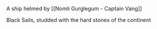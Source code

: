 A ship helmed by [[Nomli Gurglegum - Captain Vang]]

Black Sails, studded with the hard stones of the continent
